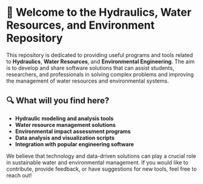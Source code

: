 # 🚀 Welcome to the Hydraulics, Water Resources, and Environment Repository

This repository is dedicated to providing useful programs and tools related to **Hydraulics**, **Water Resources**, and **Environmental Engineering**. The aim is to develop and share software solutions that can assist students, researchers, and professionals in solving complex problems and improving the management of water resources and environmental systems.

## 🔍 What will you find here?
- **Hydraulic modeling and analysis tools**  
- **Water resource management solutions**  
- **Environmental impact assessment programs**  
- **Data analysis and visualization scripts**  
- **Integration with popular engineering software**  

We believe that technology and data-driven solutions can play a crucial role in sustainable water and environmental management. If you would like to contribute, provide feedback, or have suggestions for new tools, feel free to reach out!
